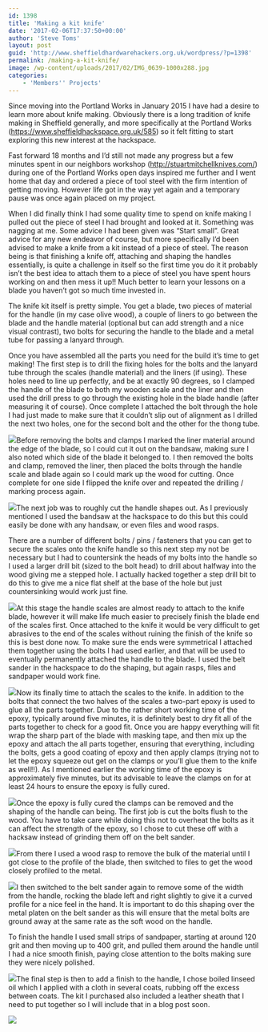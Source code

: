```yaml
---
id: 1398
title: 'Making a kit knife'
date: '2017-02-06T17:37:50+00:00'
author: 'Steve Toms'
layout: post
guid: 'http://www.sheffieldhardwarehackers.org.uk/wordpress/?p=1398'
permalink: /making-a-kit-knife/
image: /wp-content/uploads/2017/02/IMG_0639-1000x288.jpg
categories:
    - 'Members'' Projects'
---
```


Since moving into the Portland Works in January 2015 I have had a desire to learn more about knife making. Obviously there is a long tradition of knife making in Sheffield generally, and more specifically at the Portland Works (<https://www.sheffieldhackspace.org.uk/585>) so it felt fitting to start exploring this new interest at the hackspace.

Fast forward 18 months and I’d still not made any progress but a few minutes spent in our neighbors workshop (<http://stuartmitchellknives.com/>) during one of the Portland Works open days inspired me further and I went home that day and ordered a piece of tool steel with the firm intention of getting moving. However life got in the way yet again and a temporary pause was once again placed on my project.

When I did finally think I had some quality time to spend on knife making I pulled out the piece of steel I had brought and looked at it. Something was nagging at me. Some advice I had been given was “Start small”. Great advice for any new endeavor of course, but more specifically I’d been advised to make a knife from a kit instead of a piece of steel. The reason being is that finishing a knife off, attaching and shaping the handles essentially, is quite a challenge in itself so the first time you do it it probably isn’t the best idea to attach them to a piece of steel you have spent hours working on and then mess it up!! Much better to learn your lessons on a blade you haven’t got so much time invested in.

The knife kit itself is pretty simple. You get a blade, two pieces of material for the handle (in my case olive wood), a couple of liners to go between the blade and the handle material (optional but can add strength and a nice visual contrast), two bolts for securing the handle to the blade and a metal tube for passing a lanyard through.

Once you have assembled all the parts you need for the build it’s time to get making! The first step is to drill the fixing holes for the bolts and the lanyard tube through the scales (handle material) and the liners (if using). These holes need to line up perfectly, and be at exactly 90 degrees, so I clamped the handle of the blade to both my wooden scale and the liner and then used the drill press to go through the existing hole in the blade handle (after measuring it of course). Once complete I attached the bolt through the hole I had just made to make sure that it couldn’t slip out of alignment as I drilled the next two holes, one for the second bolt and the other for the thong tube.

[![](https://www.sheffieldhackspace.org.uk/wordpress/wp-content/uploads/2017/02/IMG_0514-e1486080117770-225x300.jpg)](https://www.sheffieldhackspace.org.uk/wordpress/wp-content/uploads/2017/02/IMG_0514.jpg)Before removing the bolts and clamps I marked the liner material around the edge of the blade, so I could cut it out on the bandsaw, making sure I also noted which side of the blade it belonged to. I then removed the bolts and clamp, removed the liner, then placed the bolts through the handle scale and blade again so I could mark up the wood for cutting. Once complete for one side I flipped the knife over and repeated the drilling / marking process again.

[![](https://www.sheffieldhackspace.org.uk/wordpress/wp-content/uploads/2017/02/IMG_0516-300x225.jpg)](https://www.sheffieldhackspace.org.uk/wordpress/wp-content/uploads/2017/02/IMG_0516.jpg)The next job was to roughly cut the handle shapes out. As I previously mentioned I used the bandsaw at the hackspace to do this but this could easily be done with any handsaw, or even files and wood rasps.

There are a number of different bolts / pins / fasteners that you can get to secure the scales onto the knife handle so this next step my not be necessary but I had to countersink the heads of my bolts into the handle so I used a larger drill bit (sized to the bolt head) to drill about halfway into the wood giving me a stepped hole. I actually hacked together a step drill bit to do this to give me a nice flat shelf at the base of the hole but just countersinking would work just fine.

[![](https://www.sheffieldhackspace.org.uk/wordpress/wp-content/uploads/2017/02/IMG_0527-300x225.jpg)](https://www.sheffieldhackspace.org.uk/wordpress/wp-content/uploads/2017/02/IMG_0527.jpg)At this stage the handle scales are almost ready to attach to the knife blade, however it will make life much easier to precisely finish the blade end of the scales first. Once attached to the knife it would be very difficult to get abrasives to the end of the scales without ruining the finish of the knife so this is best done now. To make sure the ends were symmetrical I attached them together using the bolts I had used earlier, and that will be used to eventually permanently attached the handle to the blade. I used the belt sander in the hackspace to do the shaping, but again rasps, files and sandpaper would work fine.

[![](https://www.sheffieldhackspace.org.uk/wordpress/wp-content/uploads/2017/02/IMG_0524-e1486344987686-225x300.jpg)](https://www.sheffieldhackspace.org.uk/wordpress/wp-content/uploads/2017/02/IMG_0524-e1486344987686.jpg)Now its finally time to attach the scales to the knife. In addition to the bolts that connect the two halves of the scales a two-part epoxy is used to glue all the parts together. Due to the rather short working time of the epoxy, typically around five minutes, it is definitely best to dry fit all of the parts together to check for a good fit. Once you are happy everything will fit wrap the sharp part of the blade with masking tape, and then mix up the epoxy and attach the all parts together, ensuring that everything, including the bolts, gets a good coating of epoxy and then apply clamps (trying not to let the epoxy squeeze out get on the clamps or you’ll glue them to the knife as well!!). As I mentioned earlier the working time of the epoxy is approximately five minutes, but its advisable to leave the clamps on for at least 24 hours to ensure the epoxy is fully cured.

[![](https://www.sheffieldhackspace.org.uk/wordpress/wp-content/uploads/2017/02/IMG_0529-300x225.jpg)](https://www.sheffieldhackspace.org.uk/wordpress/wp-content/uploads/2017/02/IMG_0529.jpg)Once the epoxy is fully cured the clamps can be removed and the shaping of the handle can being. The first job is cut the bolts flush to the wood. You have to take care while doing this not to overheat the bolts as it can affect the strength of the epoxy, so I chose to cut these off with a hacksaw instead of grinding them off on the belt sander.

[![](https://www.sheffieldhackspace.org.uk/wordpress/wp-content/uploads/2017/02/IMG_0535-e1486400459175-225x300.jpg)](https://www.sheffieldhackspace.org.uk/wordpress/wp-content/uploads/2017/02/IMG_0535-e1486400459175.jpg)From there I used a wood rasp to remove the bulk of the material until I got close to the profile of the blade, then switched to files to get the wood closely profiled to the metal.

[![](https://www.sheffieldhackspace.org.uk/wordpress/wp-content/uploads/2017/02/IMG_0310-300x224.jpg)](https://www.sheffieldhackspace.org.uk/wordpress/wp-content/uploads/2017/02/IMG_0310.jpg)I then switched to the belt sander again to remove some of the width from the handle, rocking the blade left and right slightly to give it a curved profile for a nice feel in the hand. It is important to do this shaping over the metal platen on the belt sander as this will ensure that the metal bolts are ground away at the same rate as the soft wood on the handle.

To finish the handle I used small strips of sandpaper, starting at around 120 grit and then moving up to 400 grit, and pulled them around the handle until I had a nice smooth finish, paying close attention to the bolts making sure they were nicely polished.

[![](https://www.sheffieldhackspace.org.uk/wordpress/wp-content/uploads/2017/02/IMG_0633-e1486401441193-225x300.jpg)](https://www.sheffieldhackspace.org.uk/wordpress/wp-content/uploads/2017/02/IMG_0633-e1486401441193.jpg)The final step is then to add a finish to the handle, I chose boiled linseed oil which I applied with a cloth in several coats, rubbing off the excess between coats. The kit I purchased also included a leather sheath that I need to put together so I will include that in a blog post soon.

[![](https://www.sheffieldhackspace.org.uk/wordpress/wp-content/uploads/2017/02/IMG_0639-300x225.jpg)](https://www.sheffieldhackspace.org.uk/wordpress/wp-content/uploads/2017/02/IMG_0639.jpg)
<!--- path/to this posts images is ![]({{ site.baseurl }}/assets/blog/2017-02-06-making-a-kit-knife/ --->